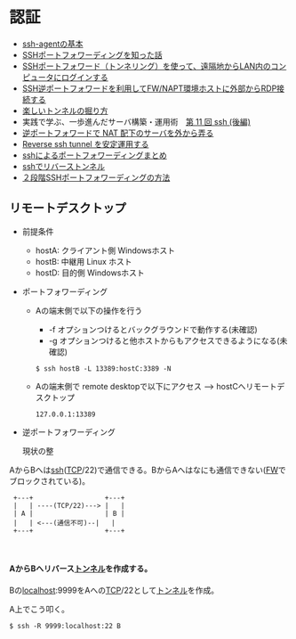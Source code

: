 
# 認証

- [ssh-agentの基本](https://qiita.com/yudoufu/items/82f752807893c63f06db)
- [SSHポートフォワーディングを知った話](https://qiita.com/Ayaka14/items/449e2236af4b8c2beb81)
- [SSHポートフォワード（トンネリング）を使って、遠隔地からLAN内のコンピュータにログインする](http://www.clear-code.com/blog/2014/9/12.html)
- [SSH逆ポートフォワードを利用してFW/NAPT環境ホストに外部からRDP接続する](http://www.prosper2.org/devwiki/index.php?plugin=related&page=SSH%E9%80%86%E3%83%9D%E3%83%BC%E3%83%88%E3%83%95%E3%82%A9%E3%83%AF%E3%83%BC%E3%83%89%E3%82%92%E5%88%A9%E7%94%A8%E3%81%97%E3%81%A6FW%2FNAPT%E7%92%B0%E5%A2%83%E3%83%9B%E3%82%B9%E3%83%88%E3%81%AB%E5%A4%96%E9%83%A8%E3%81%8B%E3%82%89RDP%E6%8E%A5%E7%B6%9A%E3%81%99%E3%82%8B) 
- [楽しいトンネルの掘り方](https://www.kmc.gr.jp/advent-calendar/ssh/2013/12/09/tunnel2.html)
- 実践で学ぶ、一歩進んだサーバ構築・運用術　[第 11 回 ssh (後編)](http://www.gcd.org/sengoku/docs/NikkeiLinux01-02/Welcome.ja.html)
- [逆ポートフォワードで NAT 配下のサーバを外から弄る](https://blog.kteru.net/remote-portfoward-tips/)
- [Reverse ssh tunnel を安定運用する](https://qiita.com/syoyo/items/d31e9db6851dfee3ef82)
- [sshによるポートフォワーディングまとめ](https://www.xmisao.com/2013/09/12/ssh-portforwarding.html)
- [sshでリバーストンネル](http://d.hatena.ne.jp/rougeref/20140502)
- [２段階SSHポートフォワーディングの方法]()




## リモートデスクトップ

* 前提条件

  * hostA:  クライアント側  Windowsホスト
  * hostB: 中継用 Linux ホスト
  * hostD:  目的側 Windowsホスト

* ポートフォワーディング

  * Aの端末側で以下の操作を行う 

    * -f オプションつけるとバックグラウンドで動作する(未確認)
    * -g  オプションつけると他ホストからもアクセスできるようになる(未確認)

    ```
    $ ssh hostB -L 13389:hostC:3389 -N
    ```

  * Aの端末側で remote desktopで以下にアクセス --> hostCへリモートデスクトップ

    ```
    127.0.0.1:13389
    ```

* 逆ポートフォワーディング

   現状の整		

AからBへは[ssh](http://d.hatena.ne.jp/keyword/ssh)([TCP](http://d.hatena.ne.jp/keyword/TCP)/22)で通信できる。BからAへはなにも通信できない([FW](http://d.hatena.ne.jp/keyword/FW)でブロックされている)。

```
 +---+                  +---+
 |   | ----(TCP/22)---> |   |
 | A |                  | B |
 |   | <---(通信不可)--|   |
 +---+                  +---+

```

​			

#### AからBへリバース[トンネル](http://d.hatena.ne.jp/keyword/%A5%C8%A5%F3%A5%CD%A5%EB)を作成する。

Bの[localhost](http://d.hatena.ne.jp/keyword/localhost):9999をAへの[TCP](http://d.hatena.ne.jp/keyword/TCP)/22として[トンネル](http://d.hatena.ne.jp/keyword/%A5%C8%A5%F3%A5%CD%A5%EB)を作成。

A上でこう叩く。

```
$ ssh -R 9999:localhost:22 B
```

​	